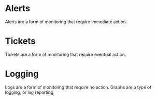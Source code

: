 
# Alerts

Alerts are a form of monitoring that require immediate action.

# Tickets

Tickets are a form of monitoring that require eventual action.

# Logging

Logs are a form of monitoring that require no action. Graphs are a type of logging, or log reporting.

